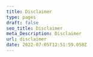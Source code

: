 ```yaml
---
title: Disclaimer
type: pages
draft: false
seo_title: Disclaimer
meta_Description: Disclaimer
url: disclaimer
date: 2022-07-05T12:51:59.058Z
---
```


